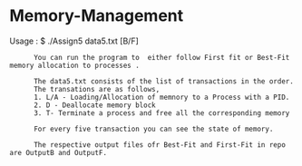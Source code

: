 # Memory-Management

Usage : $ ./Assign5 data5.txt [B/F]

 
          You can run the program to  either follow First fit or Best-Fit memory allocation to processes .
          
          The data5.txt consists of the list of transactions in the order.
          The transations are as follows,
          1. L/A - Loading/Allocation of memnory to a Process with a PID.
          2. D - Deallocate memory block
          3. T- Terminate a process and free all the corresponding memory
          
          For every five transaction you can see the state of memory.
          
          The respective output files ofr Best-Fit and First-Fit in repo are OutputB and OutputF.
          
